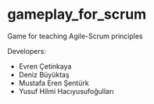# gameplay_for_scrum
Game for teaching Agile-Scrum principles


Developers:

- Evren Çetinkaya
- Deniz Büyüktaş
- Mustafa Eren Şentürk
- Yusuf Hilmi Hacıyusufoğulları